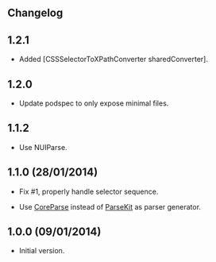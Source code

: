 Changelog
---------

1.2.1
-----

- Added [CSSSelectorToXPathConverter sharedConverter].

1.2.0
-----

- Update podspec to only expose minimal files.

1.1.2
-----

- Use NUIParse.

1.1.0 (28/01/2014)
------------------

- Fix #1, properly handle selector sequence.
* Use [CoreParse](https://github.com/beelsebob/CoreParse) instead of [ParseKit](https://github.com/itod/parsekit) as parser generator.

1.0.0 (09/01/2014)
--------------

+ Initial version.